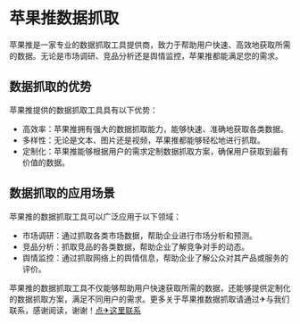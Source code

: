 # 苹果推数据抓取

苹果推是一家专业的数据抓取工具提供商，致力于帮助用户快速、高效地获取所需的数据。无论是市场调研、竞品分析还是舆情监控，苹果推都能满足您的需求。

## 数据抓取的优势

苹果推提供的数据抓取工具具有以下优势：

- 高效率：苹果推拥有强大的数据抓取能力，能够快速、准确地获取各类数据。
- 多样性：无论是文本、图片还是视频，苹果推都能够轻松地进行抓取。
- 定制化：苹果推能够根据用户的需求定制数据抓取方案，确保用户获取到最有价值的数据。

## 数据抓取的应用场景

苹果推的数据抓取工具可以广泛应用于以下领域：

- 市场调研：通过抓取各类市场数据，帮助企业进行市场分析和预测。
- 竞品分析：抓取竞品的各类数据，帮助企业了解竞争对手的动态。
- 舆情监控：通过抓取网络上的舆情信息，帮助企业了解公众对其产品或服务的评价。

苹果推的数据抓取工具不仅能够帮助用户快速获取所需的数据，还能够提供定制化的数据抓取方案，满足不同用户的需求。更多关于苹果推数据抓取请通过✈与我们联系，感谢阅读，谢谢！[点✈这里联系](https://ads.k02.cc)